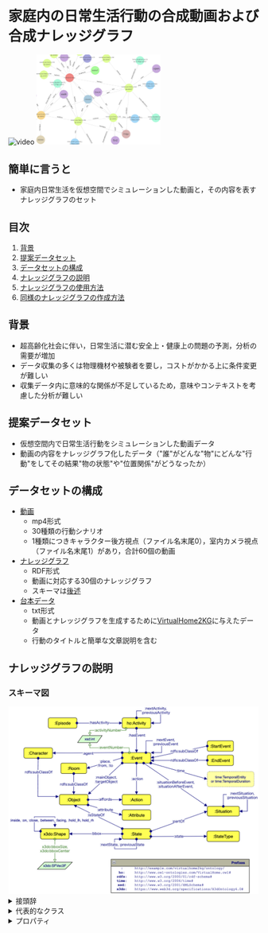 # 家庭内の日常生活行動の合成動画および合成ナレッジグラフ

<img src="./asset/put_food_in_fridge1.gif" width="242" alt="video">
<img src="./asset/put_food_in_fridge1_kg.png" width="250" alt="kg">

## 簡単に言うと
- 家庭内日常生活を仮想空間でシミュレーションした動画と，その内容を表すナレッジグラフのセット

## 目次
1. [背景](#背景)
2. [提案データセット](#提案データセット)
3. [データセットの構成](#データセットの構成)
4. [ナレッジグラフの説明](#ナレッジグラフの説明)
5. [ナレッジグラフの使用方法](#ナレッジグラフの使用方法)
6. [同様のナレッジグラフの作成方法](#同様のナレッジグラフの作成方法)

## 背景
- 超高齢化社会に伴い，日常生活に潜む安全上・健康上の問題の予測，分析の需要が増加
- データ収集の多くは物理機材や被験者を要し，コストがかかる上に条件変更が難しい
- 収集データ内に意味的な関係が不足しているため，意味やコンテキストを考慮した分析が難しい

## 提案データセット
- 仮想空間内で日常生活行動をシミュレーションした動画データ
- 動画の内容をナレッジグラフ化したデータ（"誰"がどんな"物"にどんな"行動"をしてその結果"物の状態"や"位置関係"がどうなったか）

## データセットの構成
- [動画](./Movie/)
  - mp4形式
  - 30種類の行動シナリオ
  - 1種類につきキャラクター後方視点（ファイル名末尾0），室内カメラ視点（ファイル名末尾1）があり，合計60個の動画
- [ナレッジグラフ](./RDF/)
  - RDF形式
  - 動画に対応する30個のナレッジグラフ
  - スキーマは[後述](#ナレッジグラフの説明)
- [台本データ](./Program/)
  - txt形式
  - 動画とナレッジグラフを生成するために[VirtualHome2KG](https://github.com/aistairc/VirtualHome2KG)に与えたデータ
  - 行動のタイトルと簡単な文章説明を含む


## ナレッジグラフの説明

### スキーマ図
<img src="https://github.com/aistairc/VirtualHome2KG/raw/main/ontology/image/class_diagram.png" alt="schema">


<details>
<summary>接頭辞</summary>
<table>
    <tr>
        <td>Prefix</td>
        <td>URI</td>
    </tr>
    <tr>
        <td>:</td>
        <td>http://example.org/virtualhome2kg/ontology/</td>
    </tr>
    <tr>
        <td>ho:</td>
        <td>http://www.owl-ontologies.com/VirtualHome.owl#</td>
    </tr>
    <tr>
        <td>time:</td>
        <td>http://www.w3.org/2006/time#</td>
    </tr>
    <tr>
        <td>x3do</td>
        <td>https://www.web3d.org/specifications/X3dOntology4.0#</td>
    </tr>
</table>
</details>

<details>
<summary>代表的なクラス</summary>
<table>
    <tr>
        <td>QName</td>
        <td>Description</td>
    </tr>
    <tr>
        <td>ho:Activity</td>
        <td>Human daily activity at home. This class is reused from the HomeOntology.</td>
    </tr>
    <tr>
        <td>:Event</td>
        <td>Fine-grained event to compose the activity.</td>
    </tr>
    <tr>
        <td>:Action</td>
        <td>Primitive action performed in an event.</td>
    </tr>
    <tr>
        <td>:Object</td>
        <td>Object in a home such as food, furniture, electronics, consumables, and living thing.</td>
    </tr>
    <tr>
        <td>:Situation</td>
        <td>Situation in a home at a certain time.</td>
    </tr>
    <tr>
        <td>:State</td>
        <td>State of an object at a certain time.</td>
    </tr>
    <tr>
        <td>:StateType</td>
        <td>Type of state. The instances of this class are based on [object states](https://github.com/xavierpuigf/virtualhome/tree/master/simulation#object-states) of VirtualHome.</td>
    </tr>
    <tr>
        <td>:Attribute</td>
        <td>Attribute of an object.</td>
    </tr>
    <tr>
        <td>:Shape</td>
        <td>Object's 3D bounding box, including size and coordinates. This class is reused from the [X3D ontology](https://www.web3d.org/x3d/content/semantics/semantics.html).</td>
    </tr>
    <tr>
        <td>time:Duration</td>
        <td>Duration of an execution of an action. This class is reused from the [Time Ontology](https://www.w3.org/TR/owl-time/#time:Duration).</td>
    </tr>
</table>
</details>

<details>
<summary>プロパティ</summary>
<table>
    <tr>
        <td>QName</td>
        <td>Domains</td>
        <td>Ranges</td>
        <td>Description</td>
    </tr>
    <tr>
        <td>:activty</td>
        <td>:Character</td>
        <td>:Activity</td>
        <td>Associates a character (agent) to activities.</td>
    </tr>
    <tr>
        <td>:action</td>
        <td>:Activity</td>
        <td>:Action</td>
        <td>Associates an activity to actions. The activity is composed of an action sequence.</td>
    </tr>
    <tr>
        <td>:actionNumber</td>
        <td>:Action</td>
        <td>xsd:int</td>
        <td>Indicates the order of the action in the activity.</td>
    </tr>
    <tr>
        <td>:situationBeforeEvent</td>
        <td></td>
        <td>:Situation</td>
        <td>Subproperty of :relatedSituation. Associates an event to a situation. Environmental situation before executing some action.</td>
    </tr>
    <tr>
        <td>:situationAfterEvent</td>
        <td></td>
        <td>:Situation</td>
        <td>Subproperty of :relatedSituation. Associates an event to a situation. Environmental situation after executing some action.</td>
    </tr>
    <tr>
        <td>ho:object</td>
        <td>:Action</td>
        <td>:Object</td>
        <td>Associates an action to a target object. This property is reused and modified from the HomeOntology.</td>
    </tr>
    <tr>
        <td>time:hasDuration</td>
        <td>:Action</td>
        <td>time:Duration</td>
        <td>Associates an action to its execution duration.</td>
    </tr>
    <tr>
        <td>:isStateOf</td>
        <td>:State</td>
        <td>:Object</td>
        <td>Associates an object to its state.</td>
    </tr>
    <tr>
        <td>:state</td>
        <td>:State</td>
        <td>:StateType</td>
        <td>Associates a state to its values.</td>
    </tr>
    <tr>
        <td>:affords</td>
        <td>:Object</td>
        <td>:Action</td>
        <td>Associates an object to actions. This means affordance.</td>
    </tr>
    <tr>
        <td>:attribute</td>
        <td>:State</td>
        <td>:Attribute</td>
        <td>Associates a state to attributes of an object.</td>
    </tr>
    <tr>
        <td>:partOf</td>
        <td>:State</td>
        <td>:Situation</td>
        <td>In this ontology, the :partOf property is used for associating a state to a situation.</td>
    </tr>
    <tr>
        <td>:bbox</td>
        <td>:State</td>
        <td>:Shape</td>
        <td>Associates a state to a 3D bounding box of an object.</td>
    </tr>
    <tr>
        <td>:nextActivity</td>
        <td>:Activity</td>
        <td>:Activity</td>
        <td>Subproperty of :relatedActivity. Associates an activity to the next activity. This property is usually used for KG that is augmented by our method.</td>
    </tr>
    <tr>
        <td>:nextAction</td>
        <td>:Action</td>
        <td>:Action</td>
        <td>Subproperty of :relatedAction. Associates an action to the next action.</td>
    </tr>
    <tr>
        <td>:nextSituation</td>
        <td>:Situation</td>
        <td>:Situation</td>
        <td>Subproperty of :relatedSituation. Associates a situation to the next situation.</td>
    </tr>
    <tr>
        <td>:nextState</td>
        <td>:State</td>
        <td>:State</td>
        <td>Subproperty of :relatedState. Associates a state to the next state.</td>
    </tr>
    <tr>
        <td>:between</td>
        <td>:Shape</td>
        <td>:Shape</td>
        <td>Subproperty of :relatedShape. Please see [detailed description](https://github.com/xavierpuigf/virtualhome/tree/master/simulation#relations). This property is used for door objects. If a door is between a kitchen and a living room, this property associates the door to the living room and associates the door to the kitchen.</td>
    </tr>
    <tr>
        <td>:close</td>
        <td>:Shape</td>
        <td>:Shape</td>
        <td>Subproperty of :relatedShape. Please see [detailed description](https://github.com/xavierpuigf/virtualhome/tree/master/simulation#relations). Triple &lt;object1, close, object2&gt; denotes that the distance between center of object1 (object2) to the bounding box of object2 (object1) is &lt; 1.5 units (~meters).</td>
    </tr>
    <tr>
        <td>:facing</td>
        <td>:Shape</td>
        <td>:Shape</td>
        <td>Subproperty of :relatedShape. Please see [detailed description](https://github.com/xavierpuigf/virtualhome/tree/master/simulation#relations). Triple &lt;object1, facing, object2&gt; denotes that object2 is lookable, is visible from object1, and the distance between the centers is &lt; 5 units (~meters).</td>
    </tr>
    <tr>
        <td>:holds_lh</td>
        <td>:Shape</td>
        <td>:Shape</td>
        <td>Subproperty of :relatedShape. Please see [detailed description](https://github.com/xavierpuigf/virtualhome/tree/master/simulation#relations). Relation for left hand.</td>
    </tr>
    <tr>
        <td>:holds_rh</td>
        <td>:Shape</td>
        <td>:Shape</td>
        <td>Subproperty of :relatedShape. Please see [detailed description](https://github.com/xavierpuigf/virtualhome/tree/master/simulation#relations). Relation for left hand.</td>
    </tr>
    <tr>
        <td>:inside</td>
        <td>:Shape</td>
        <td>:Shape</td>
        <td>Subproperty of :relatedShape. Triple &lt;object1, inside, object2&gt; denotes that object1 is placed inside of object2.</td>
    </tr>
    <tr>
        <td>:on</td>
        <td>:Shape</td>
        <td>:Shape</td>
        <td>Subproperty of :relatedShape. Triple &lt;object1, on, object2&gt; denotes that object1 is placed on object2.</td>
    </tr>
</table>
</details>


